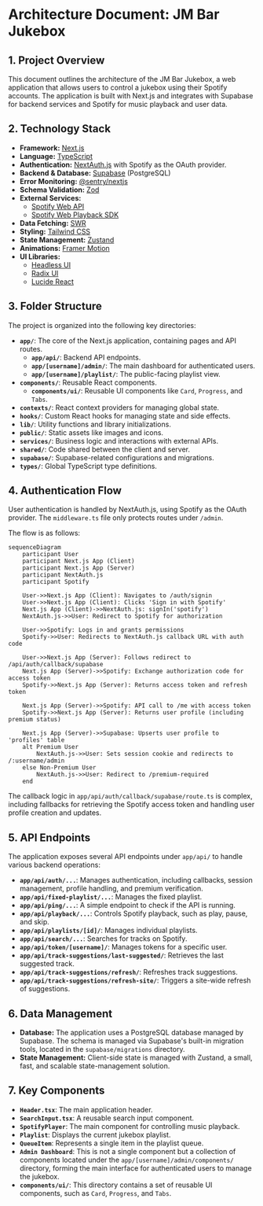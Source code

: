 # Architecture Document: JM Bar Jukebox

## 1. Project Overview

This document outlines the architecture of the JM Bar Jukebox, a web application that allows users to control a jukebox using their Spotify accounts. The application is built with Next.js and integrates with Supabase for backend services and Spotify for music playback and user data.

## 2. Technology Stack

- **Framework:** [Next.js](https://nextjs.org/)
- **Language:** [TypeScript](https://www.typescriptlang.org/)
- **Authentication:** [NextAuth.js](https://next-auth.js.org/) with Spotify as the OAuth provider.
- **Backend & Database:** [Supabase](https://supabase.com/) (PostgreSQL)
- **Error Monitoring:** [@sentry/nextjs](https://sentry.io/)
- **Schema Validation:** [Zod](https://zod.dev/)
- **External Services:**
  - [Spotify Web API](https://developer.spotify.com/documentation/web-api/)
  - [Spotify Web Playback SDK](https://developer.spotify.com/documentation/web-playback-sdk)
- **Data Fetching:** [SWR](https://swr.vercel.app/)
- **Styling:** [Tailwind CSS](https://tailwindcss.com/)
- **State Management:** [Zustand](https://github.com/pmndrs/zustand)
- **Animations:** [Framer Motion](https://www.framer.com/motion/)
- **UI Libraries:**
  - [Headless UI](https://headlessui.com/)
  - [Radix UI](https://www.radix-ui.com/)
  - [Lucide React](https://lucide.dev/)

## 3. Folder Structure

The project is organized into the following key directories:

- **`app/`**: The core of the Next.js application, containing pages and API routes.
  - **`app/api/`**: Backend API endpoints.
  - **`app/[username]/admin/`**: The main dashboard for authenticated users.
  - **`app/[username]/playlist/`**: The public-facing playlist view.
- **`components/`**: Reusable React components.
  - **`components/ui/`**: Reusable UI components like `Card`, `Progress`, and `Tabs`.
- **`contexts/`**: React context providers for managing global state.
- **`hooks/`**: Custom React hooks for managing state and side effects.
- **`lib/`**: Utility functions and library initializations.
- **`public/`**: Static assets like images and icons.
- **`services/`**: Business logic and interactions with external APIs.
- **`shared/`**: Code shared between the client and server.
- **`supabase/`**: Supabase-related configurations and migrations.
- **`types/`**: Global TypeScript type definitions.

## 4. Authentication Flow

User authentication is handled by NextAuth.js, using Spotify as the OAuth provider. The `middleware.ts` file only protects routes under `/admin`.

The flow is as follows:

```mermaid
sequenceDiagram
    participant User
    participant Next.js App (Client)
    participant Next.js App (Server)
    participant NextAuth.js
    participant Spotify

    User->>Next.js App (Client): Navigates to /auth/signin
    User->>Next.js App (Client): Clicks 'Sign in with Spotify'
    Next.js App (Client)->>NextAuth.js: signIn('spotify')
    NextAuth.js->>User: Redirect to Spotify for authorization

    User->>Spotify: Logs in and grants permissions
    Spotify->>User: Redirects to NextAuth.js callback URL with auth code

    User->>Next.js App (Server): Follows redirect to /api/auth/callback/supabase
    Next.js App (Server)->>Spotify: Exchange authorization code for access token
    Spotify->>Next.js App (Server): Returns access token and refresh token

    Next.js App (Server)->>Spotify: API call to /me with access token
    Spotify->>Next.js App (Server): Returns user profile (including premium status)

    Next.js App (Server)->>Supabase: Upserts user profile to 'profiles' table
    alt Premium User
        NextAuth.js->>User: Sets session cookie and redirects to /:username/admin
    else Non-Premium User
        NextAuth.js->>User: Redirect to /premium-required
    end
```

The callback logic in `app/api/auth/callback/supabase/route.ts` is complex, including fallbacks for retrieving the Spotify access token and handling user profile creation and updates.

## 5. API Endpoints

The application exposes several API endpoints under `app/api/` to handle various backend operations:

- **`app/api/auth/...`**: Manages authentication, including callbacks, session management, profile handling, and premium verification.
- **`app/api/fixed-playlist/...`**: Manages the fixed playlist.
- **`app/api/ping/...`**: A simple endpoint to check if the API is running.
- **`app/api/playback/...`**: Controls Spotify playback, such as play, pause, and skip.
- **`app/api/playlists/[id]/`**: Manages individual playlists.
- **`app/api/search/...`**: Searches for tracks on Spotify.
- **`app/api/token/[username]/`**: Manages tokens for a specific user.
- **`app/api/track-suggestions/last-suggested/`**: Retrieves the last suggested track.
- **`app/api/track-suggestions/refresh/`**: Refreshes track suggestions.
- **`app/api/track-suggestions/refresh-site/`**: Triggers a site-wide refresh of suggestions.

## 6. Data Management

- **Database:** The application uses a PostgreSQL database managed by Supabase. The schema is managed via Supabase's built-in migration tools, located in the `supabase/migrations` directory.
- **State Management:** Client-side state is managed with Zustand, a small, fast, and scalable state-management solution.

## 7. Key Components

- **`Header.tsx`**: The main application header.
- **`SearchInput.tsx`**: A reusable search input component.
- **`SpotifyPlayer`**: The main component for controlling music playback.
- **`Playlist`**: Displays the current jukebox playlist.
- **`QueueItem`**: Represents a single item in the playlist queue.
- **`Admin Dashboard`**: This is not a single component but a collection of components located under the `app/[username]/admin/components/` directory, forming the main interface for authenticated users to manage the jukebox.
- **`components/ui/`**: This directory contains a set of reusable UI components, such as `Card`, `Progress`, and `Tabs`.
